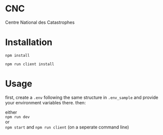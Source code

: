 # CNC
Centre National des Catastrophes


# Installation

```npm install```

```npm run client install```

# Usage

first, create a `.env` following the same structure in `.env_sample` and provide your environment variables there.
then:

either <br />
```npm run dev```<br />
or<br />
```npm start``` and ```npm run client``` (on a seperate command line)
